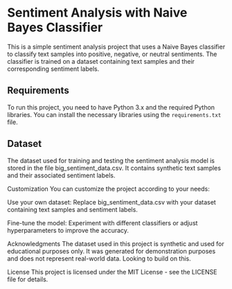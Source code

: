 # Sentiment Analysis with Naive Bayes Classifier

This is a simple sentiment analysis project that uses a Naive Bayes classifier to classify text samples into positive, negative, or neutral sentiments. The classifier is trained on a dataset containing text samples and their corresponding sentiment labels.

## Requirements

To run this project, you need to have Python 3.x and the required Python libraries. You can install the necessary libraries using the `requirements.txt` file.

## Dataset
The dataset used for training and testing the sentiment analysis model is stored in the file big_sentiment_data.csv. It contains synthetic text samples and their associated sentiment labels.

Customization
You can customize the project according to your needs:

Use your own dataset: Replace big_sentiment_data.csv with your dataset containing text samples and sentiment labels.

Fine-tune the model: Experiment with different classifiers or adjust hyperparameters to improve the accuracy.

Acknowledgments
The dataset used in this project is synthetic and used for educational purposes only. It was generated for demonstration purposes and does not represent real-world data. Looking to build on this.

License
This project is licensed under the MIT License - see the LICENSE file for details.



